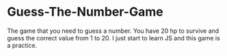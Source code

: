 # Guess-The-Number-Game
The game that you need to guess a number. You have 20 hp to survive and guess the correct value from 1 to 20. I just start to learn JS and this game is a practice.
